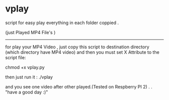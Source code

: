 # vplay
script for easy play everything in each folder coppied .

(just Played MP4 File's )
_____________________________________

for play your MP4 Video , just copy this script to destination directory (which directory have MP4 video) and then you must set X Attribute to the script file:


chmod +x vplay.py

then just run it :       ./vplay 

and you see one video after other played.(Tested on Respberry PI 2)
.
.
"have a good day :)"
